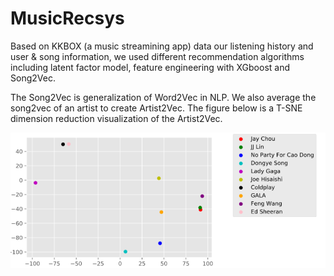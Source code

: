 # MusicRecsys

Based on KKBOX (a music streamining app) data our listening history and user & song information, we used different recommendation algorithms including latent factor model, feature engineering with XGboost and Song2Vec.

The Song2Vec is generalization of Word2Vec in NLP. We also average the song2vec of an artist to create Artist2Vec. The figure below is a T-SNE dimension reduction visualization of the Artist2Vec.

![T-SNE 2D Visualization of Artist2Vec](https://github.com/WQtong/MusicRecsys/blob/master/image/art2vec.png)
